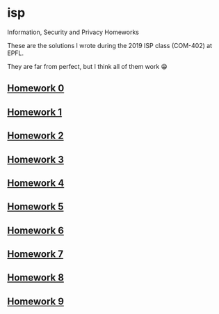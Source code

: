 # isp
Information, Security and Privacy Homeworks

These are the solutions I wrote during the 2019 ISP class (COM-402) at EPFL.

They are far from perfect, but I think all of them work :grin:

## [Homework 0](./0/)

## [Homework 1](./1/)

## [Homework 2](./2/)

## [Homework 3](./3/)

## [Homework 4](./4/)

## [Homework 5](./5/)

## [Homework 6](./6/)

## [Homework 7](./7/)

## [Homework 8](./8/)

## [Homework 9](./9/)
